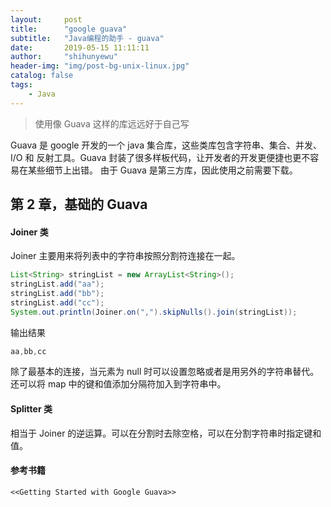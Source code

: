 ```yaml
---
layout:     post
title:      "google guava"
subtitle:   "Java编程的助手 - guava"
date:       2019-05-15 11:11:11
author:     "shihunyewu"
header-img: "img/post-bg-unix-linux.jpg"
catalog: false
tags:
    - Java
---
```

> 使用像 Guava 这样的库远远好于自己写

Guava 是 google 开发的一个 java 集合库，这些类库包含字符串、集合、并发、I/O 和 反射工具。Guava 封装了很多样板代码，让开发者的开发更便捷也更不容易在某些细节上出错。
由于 Guava 是第三方库，因此使用之前需要下载。

## 第 2 章，基础的 Guava
####  Joiner 类
Joiner 主要用来将列表中的字符串按照分割符连接在一起。
```java
List<String> stringList = new ArrayList<String>();
stringList.add("aa");
stringList.add("bb");
stringList.add("cc");
System.out.println(Joiner.on(",").skipNulls().join(stringList));
```
输出结果
```java
aa,bb,cc
```
除了最基本的连接，当元素为 null 时可以设置忽略或者是用另外的字符串替代。还可以将 map 中的键和值添加分隔符加入到字符串中。
#### Splitter 类
相当于 Joiner 的逆运算。可以在分割时去除空格，可以在分割字符串时指定键和值。

#### 参考书籍
`<<Getting Started with Google Guava>>`
